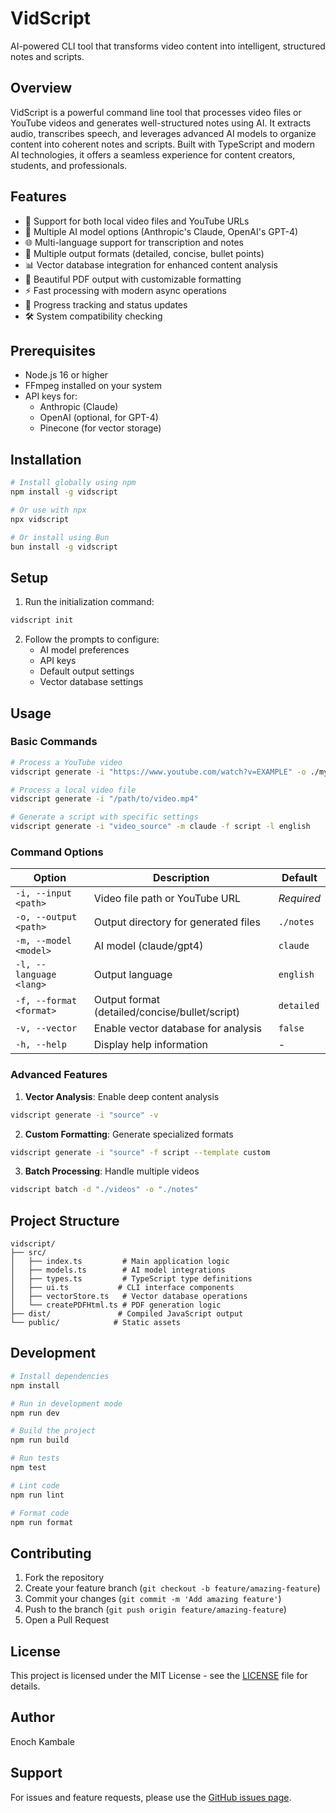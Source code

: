 # VidScript

AI-powered CLI tool that transforms video content into intelligent, structured notes and scripts.

## Overview

VidScript is a powerful command line tool that processes video files or YouTube videos and generates well-structured notes using AI. It extracts audio, transcribes speech, and leverages advanced AI models to organize content into coherent notes and scripts. Built with TypeScript and modern AI technologies, it offers a seamless experience for content creators, students, and professionals.

## Features

- 🎥 Support for both local video files and YouTube URLs
- 🤖 Multiple AI model options (Anthropic's Claude, OpenAI's GPT-4)
- 🌐 Multi-language support for transcription and notes
- 📝 Multiple output formats (detailed, concise, bullet points)
- 📊 Vector database integration for enhanced content analysis
- 🎨 Beautiful PDF output with customizable formatting
- ⚡ Fast processing with modern async operations
- 🔄 Progress tracking and status updates
- 🛠️ System compatibility checking

## Prerequisites

- Node.js 16 or higher
- FFmpeg installed on your system
- API keys for:
  - Anthropic (Claude)
  - OpenAI (optional, for GPT-4)
  - Pinecone (for vector storage)

## Installation

```bash
# Install globally using npm
npm install -g vidscript

# Or use with npx
npx vidscript

# Or install using Bun
bun install -g vidscript
```

## Setup

1. Run the initialization command:
```bash
vidscript init
```

2. Follow the prompts to configure:
   - AI model preferences
   - API keys
   - Default output settings
   - Vector database settings

## Usage

### Basic Commands

```bash
# Process a YouTube video
vidscript generate -i "https://www.youtube.com/watch?v=EXAMPLE" -o ./my-notes

# Process a local video file
vidscript generate -i "/path/to/video.mp4"

# Generate a script with specific settings
vidscript generate -i "video_source" -m claude -f script -l english
```

### Command Options

| Option                  | Description                                | Default    |
|------------------------|--------------------------------------------|------------|
| `-i, --input <path>`   | Video file path or YouTube URL             | _Required_ |
| `-o, --output <path>`  | Output directory for generated files       | `./notes`  |
| `-m, --model <model>`  | AI model (claude/gpt4)                     | `claude`   |
| `-l, --language <lang>`| Output language                            | `english`  |
| `-f, --format <format>`| Output format (detailed/concise/bullet/script)| `detailed` |
| `-v, --vector`         | Enable vector database for analysis        | `false`    |
| `-h, --help`           | Display help information                   | -          |

### Advanced Features

1. **Vector Analysis**: Enable deep content analysis
```bash
vidscript generate -i "source" -v
```

2. **Custom Formatting**: Generate specialized formats
```bash
vidscript generate -i "source" -f script --template custom
```

3. **Batch Processing**: Handle multiple videos
```bash
vidscript batch -d "./videos" -o "./notes"
```

## Project Structure

```
vidscript/
├── src/
│   ├── index.ts         # Main application logic
│   ├── models.ts        # AI model integrations
│   ├── types.ts         # TypeScript type definitions
│   ├── ui.ts           # CLI interface components
│   ├── vectorStore.ts   # Vector database operations
│   └── createPDFHtml.ts # PDF generation logic
├── dist/               # Compiled JavaScript output
└── public/            # Static assets
```

## Development

```bash
# Install dependencies
npm install

# Run in development mode
npm run dev

# Build the project
npm run build

# Run tests
npm test

# Lint code
npm run lint

# Format code
npm run format
```

## Contributing

1. Fork the repository
2. Create your feature branch (`git checkout -b feature/amazing-feature`)
3. Commit your changes (`git commit -m 'Add amazing feature'`)
4. Push to the branch (`git push origin feature/amazing-feature`)
5. Open a Pull Request

## License

This project is licensed under the MIT License - see the [LICENSE](LICENSE) file for details.

## Author

Enoch Kambale

## Support

For issues and feature requests, please use the [GitHub issues page](https://github.com/camballe/vidscript/issues).
